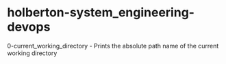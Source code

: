 # holberton-system_engineering-devops
0-current_working_directory - Prints the absolute path name of the current working directory